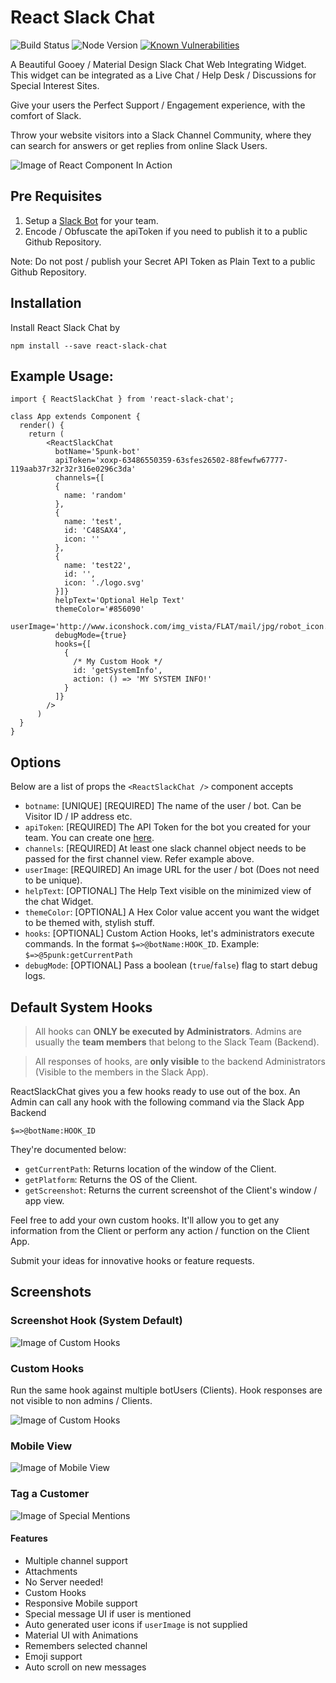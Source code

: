 # React Slack Chat

![Build Status](https://travis-ci.org/5punk/react-slack-chat.svg?branch=master)
![Node Version](https://img.shields.io/badge/node-v6-blue.svg)
[![Known Vulnerabilities](https://snyk.io/test/github/5punk/react-slack-chat/badge.svg)](https://snyk.io/test/github/5punk/react-slack-chat)

A Beautiful Gooey / Material Design Slack Chat Web Integrating Widget. This widget can be integrated as a Live Chat / Help Desk / Discussions for Special Interest Sites.

Give your users the Perfect Support / Engagement experience, with the comfort of Slack.

Throw your website visitors into a Slack Channel Community, where they can search for answers or get replies from online Slack Users.

![Image of React Component In Action](https://github.com/5punk/react-slack-chat/blob/master/docs/ReactSlackChat.gif?raw=true)

## Pre Requisites

1. Setup a [Slack Bot](https://api.slack.com/bot-users) for your team.
2. Encode / Obfuscate the apiToken if you need to publish it to a public Github Repository.

Note: Do not post / publish your Secret API Token as Plain Text to a public Github Repository.

## Installation

Install React Slack Chat by

`npm install --save react-slack-chat`


## Example Usage:
```
import { ReactSlackChat } from 'react-slack-chat';

class App extends Component {
  render() {
    return (
        <ReactSlackChat
          botName='5punk-bot'
          apiToken='xoxp-63486550359-63sfes26502-88fewfw67777-119aab37r32r32r316e0296c3da'
          channels={[
          {
            name: 'random'
          },
          {
            name: 'test',
            id: 'C48SAX4',
            icon: ''
          },
          {
            name: 'test22',
            id: '',
            icon: './logo.svg'
          }]}
          helpText='Optional Help Text'
          themeColor='#856090'
          userImage='http://www.iconshock.com/img_vista/FLAT/mail/jpg/robot_icon.jpg'
          debugMode={true}
          hooks={[
            {
              /* My Custom Hook */
              id: 'getSystemInfo',
              action: () => 'MY SYSTEM INFO!'
            }
          ]}
        />
      )
  }
}
```

## Options

Below are a list of props the `<ReactSlackChat />` component accepts

  * `botname`: [UNIQUE] [REQUIRED] The name of the user / bot. Can be Visitor ID / IP address etc.
  * `apiToken`: [REQUIRED] The API Token for the bot you created for your team. You can create one [here](https://slack.com/apps/A0F7YS25R-bots).
  * `channels`: [REQUIRED] At least one slack channel object needs to be passed for the first channel view. Refer example above.
  * `userImage`: [REQUIRED] An image URL for the user / bot (Does not need to be unique).
  * `helpText`: [OPTIONAL] The Help Text visible on the minimized view of the chat Widget.
  * `themeColor`: [OPTIONAL] A Hex Color value accent you want the widget to be themed with, stylish stuff.
  * `hooks`: [OPTIONAL] Custom Action Hooks, let's administrators execute commands. In the format `$=>@botName:HOOK_ID`. Example: `$=>@5punk:getCurrentPath`
  * `debugMode`: [OPTIONAL] Pass a boolean (`true`/`false`) flag to start debug logs.

## Default System Hooks

> All hooks can **ONLY be executed by Administrators**. Admins are usually the **team members** that belong to the Slack Team (Backend).

> All responses of hooks, are **only visible** to the backend Administrators (Visible to the members in the Slack App).


ReactSlackChat gives you a few hooks ready to use out of the box.
An Admin can call any hook with the following command via the Slack App Backend

`$=>@botName:HOOK_ID`

They're documented below:

  * `getCurrentPath`: Returns location of the window of the Client.
  * `getPlatform`: Returns the OS of the Client.
  * `getScreenshot`: Returns the current screenshot of the Client's window / app view.

Feel free to add your own custom hooks. It'll allow you to get any information from the Client or perform any action / function on the Client App.

Submit your ideas for innovative hooks or feature requests.

## Screenshots

### Screenshot Hook (System Default)
![Image of Custom Hooks](https://github.com/5punk/react-slack-chat/blob/master/docs/screenshotHook.png?raw=true)

### Custom Hooks

Run the same hook against multiple botUsers (Clients). Hook responses are not visible to non admins / Clients.

![Image of Custom Hooks](https://github.com/5punk/react-slack-chat/blob/master/docs/customHooks.png?raw=true)

### Mobile View
![Image of Mobile View](https://github.com/5punk/react-slack-chat/blob/master/docs/mobileView.png?raw=true)

### Tag a Customer
![Image of Special Mentions](https://github.com/5punk/react-slack-chat/blob/master/docs/specialMentions.png?raw=true)

#### Features

* Multiple channel support
* Attachments
* No Server needed!
* Custom Hooks
* Responsive Mobile support
* Special message UI if user is mentioned
* Auto generated user icons if `userImage` is not supplied
* Material UI with Animations
* Remembers selected channel
* Emoji support
* Auto scroll on new messages
